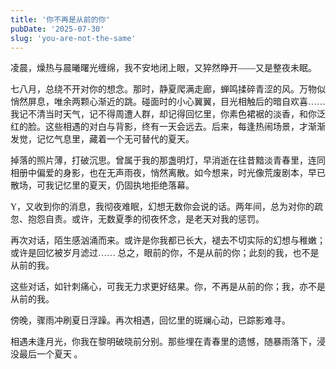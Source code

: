 ```yaml
---
title: '你不再是从前的你'
pubDate: '2025-07-30'
slug: 'you-are-not-the-same'
---
```

<style>
body {
    font-family: "Times New Roman", Times, serif;
}
</style>
凌晨，燥热与晨曦曙光缠绵，我不安地闭上眼，又猝然睁开——又是整夜未眠。

七八月，总绕不开对你的想念。那时，静夏爬满走廊，蝉鸣揉碎青涩的风。万物似悄然屏息，唯余两颗心渐近的跳。碰面时的小心翼翼，目光相触后的暗自欢喜…… 我记不清当时天气，记不得周遭人群，却记得回忆里，你素色裙裾的淡香，和你泛红的脸。这些相遇的对白与背影，终有一天会远去。后来，每逢热闹场景，才渐渐发觉，记忆气息里，藏着一个无可替代的夏天。

掉落的照片薄，打破沉思。曾属于我的那盏明灯，早消逝在往昔黯淡青春里，连同相册中偏爱的身影，也在无声雨夜，悄然离散。如今想来，时光像荒废剧本，早已散场，可我记忆里的夏天，仍固执地拒绝落幕。

Y，又收到你的消息，我彻夜难眠，幻想无数你会说的话。两年间，总为对你的疏忽、抱怨自责。或许，无数夏季的彻夜怀念，是老天对我的惩罚。

再次对话，陌生感汹涌而来。或许是你我都已长大，褪去不切实际的幻想与稚嫩；或许是回忆被岁月滤过…… 总之，眼前的你，不是从前的你；此刻的我，也不是从前的我。

这些对话，如针刺痛心，可我无力求更好结果。你，不再是从前的你；我，亦不是从前的我。

傍晚，骤雨冲刷夏日浮躁。再次相遇，回忆里的斑斓心动，已踪影难寻。

相遇未逢月光，你我在黎明破晓前分别。那些埋在青春里的遗憾，随暴雨落下，浸没最后一个夏天 。